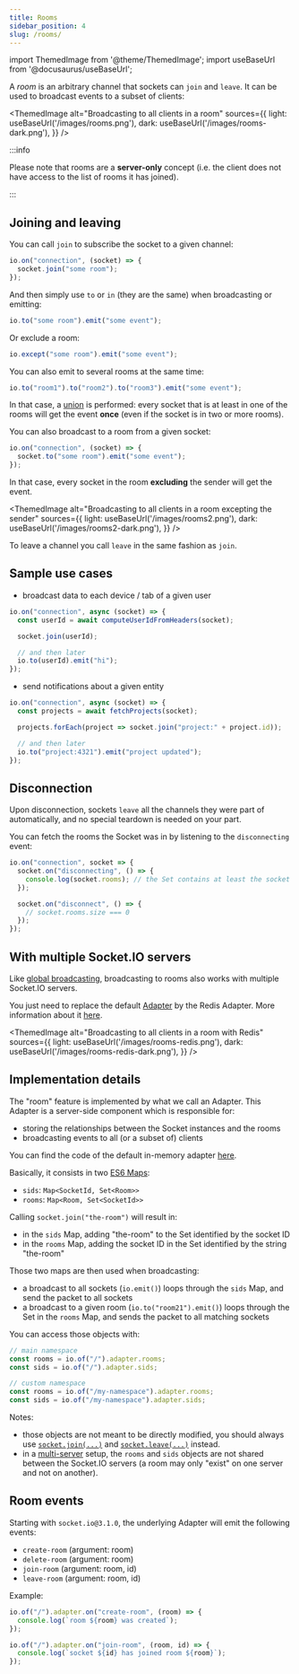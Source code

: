 ```yaml
---
title: Rooms
sidebar_position: 4
slug: /rooms/
---
```


import ThemedImage from '@theme/ThemedImage';
import useBaseUrl from '@docusaurus/useBaseUrl';

A *room* is an arbitrary channel that sockets can `join` and `leave`. It can be used to broadcast events to a subset of clients:

<ThemedImage
  alt="Broadcasting to all clients in a room"
  sources={{
    light: useBaseUrl('/images/rooms.png'),
    dark: useBaseUrl('/images/rooms-dark.png'),
  }}
/>

:::info

Please note that rooms are a **server-only** concept (i.e. the client does not have access to the list of rooms it has joined).

:::

## Joining and leaving

You can call `join` to subscribe the socket to a given channel:

```js
io.on("connection", (socket) => {
  socket.join("some room");
});
```

And then simply use `to` or `in` (they are the same) when broadcasting or emitting:

```js
io.to("some room").emit("some event");
```

Or exclude a room:

```js
io.except("some room").emit("some event");
```

You can also emit to several rooms at the same time:

```js
io.to("room1").to("room2").to("room3").emit("some event");
```

In that case, a <a href="https://en.wikipedia.org/wiki/Union_(set_theory)">union</a> is performed: every socket that is at least in one of the rooms will get the event **once** (even if the socket is in two or more rooms).

You can also broadcast to a room from a given socket:

```js
io.on("connection", (socket) => {
  socket.to("some room").emit("some event");
});
```

In that case, every socket in the room **excluding** the sender will get the event.

<ThemedImage
  alt="Broadcasting to all clients in a room excepting the sender"
  sources={{
    light: useBaseUrl('/images/rooms2.png'),
    dark: useBaseUrl('/images/rooms2-dark.png'),
  }}
/>

To leave a channel you call `leave` in the same fashion as `join`.

## Sample use cases

- broadcast data to each device / tab of a given user

```js
io.on("connection", async (socket) => {
  const userId = await computeUserIdFromHeaders(socket);

  socket.join(userId);

  // and then later
  io.to(userId).emit("hi");
});
```

- send notifications about a given entity

```js
io.on("connection", async (socket) => {
  const projects = await fetchProjects(socket);

  projects.forEach(project => socket.join("project:" + project.id));

  // and then later
  io.to("project:4321").emit("project updated");
});
```

## Disconnection

Upon disconnection, sockets `leave` all the channels they were part of automatically, and no special teardown is needed on your part.

You can fetch the rooms the Socket was in by listening to the `disconnecting` event:

```js
io.on("connection", socket => {
  socket.on("disconnecting", () => {
    console.log(socket.rooms); // the Set contains at least the socket ID
  });

  socket.on("disconnect", () => {
    // socket.rooms.size === 0
  });
});
```

## With multiple Socket.IO servers

Like [global broadcasting](broadcasting-events.md#with-multiple-socketio-servers), broadcasting to rooms also works with multiple Socket.IO servers.

You just need to replace the default [Adapter](../08-Miscellaneous/glossary.md#adapter) by the Redis Adapter. More information about it [here](../05-Adapters/adapter-redis.md).

<ThemedImage
  alt="Broadcasting to all clients in a room with Redis"
  sources={{
    light: useBaseUrl('/images/rooms-redis.png'),
    dark: useBaseUrl('/images/rooms-redis-dark.png'),
  }}
/>

## Implementation details

The "room" feature is implemented by what we call an Adapter. This Adapter is a server-side component which is responsible for:

- storing the relationships between the Socket instances and the rooms
- broadcasting events to all (or a subset of) clients

You can find the code of the default in-memory adapter [here](https://github.com/socketio/socket.io-adapter).

Basically, it consists in two [ES6 Maps](https://developer.mozilla.org/en-US/docs/Web/JavaScript/Reference/Global_Objects/Map):

- `sids`: `Map<SocketId, Set<Room>>`
- `rooms`: `Map<Room, Set<SocketId>>`

Calling `socket.join("the-room")` will result in:

- in the `sids` Map, adding "the-room" to the Set identified by the socket ID
- in the `rooms` Map, adding the socket ID in the Set identified by the string "the-room"

Those two maps are then used when broadcasting:

- a broadcast to all sockets (`io.emit()`) loops through the `sids` Map, and send the packet to all sockets
- a broadcast to a given room (`io.to("room21").emit()`) loops through the Set in the `rooms` Map, and sends the packet to all matching sockets

You can access those objects with:

```js
// main namespace
const rooms = io.of("/").adapter.rooms;
const sids = io.of("/").adapter.sids;

// custom namespace
const rooms = io.of("/my-namespace").adapter.rooms;
const sids = io.of("/my-namespace").adapter.sids;
```

Notes:

- those objects are not meant to be directly modified, you should always use [`socket.join(...)`](../../server-api.md#socketjoinroom) and [`socket.leave(...)`](../../server-api.md#socketleaveroom) instead.
- in a [multi-server](../02-Server/using-multiple-nodes.md) setup, the `rooms` and `sids` objects are not shared between the Socket.IO servers (a room may only "exist" on one server and not on another).

## Room events

Starting with `socket.io@3.1.0`, the underlying Adapter will emit the following events:

- `create-room` (argument: room)
- `delete-room` (argument: room)
- `join-room` (argument: room, id)
- `leave-room` (argument: room, id)

Example:

```js
io.of("/").adapter.on("create-room", (room) => {
  console.log(`room ${room} was created`);
});

io.of("/").adapter.on("join-room", (room, id) => {
  console.log(`socket ${id} has joined room ${room}`);
});
```
